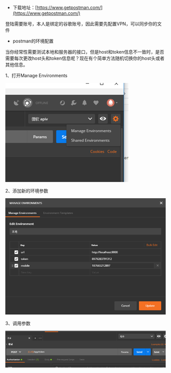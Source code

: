 * 下载地址：[https://www.getpostman.com/](https://www.getpostman.com/)

登陆需要账号，本人是绑定的谷歌账号，因此需要先配置VPN，可以同步你的文件

* postman的环境配置

当你经常性需要测试本地和服务器的接口，但是host和token信息不一致时，是否需要每次更改host头和token信息呢？现在有个简单方法随机切换你的host头或者其他信息。

1、打开Manage Environments

![](/assets/import.png)

2、添加新的环境参数

![](/assets/environment.png)

3、调用参数

![](/assets/调用参数.png)

